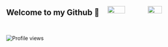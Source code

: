 <div style="display: flex; flex-wrap: wrap; justify-content: space-between; align-items: center;">
  <h2>Welcome to my Github 👋</h2>
  <div style="width: 46%;">
    <img width="45%" src="https://github-readme-stats.vercel.app/api?username=fent4&show_icons=true&theme=dark" />
    <img width="40%" src="https://github-readme-stats.vercel.app/api/top-langs/?username=fent4&theme=dark&layout=compact" />
  </div>
</div>

<br/>

![Profile views](https://komarev.com/ghpvc/?username=fent4&color=grey)
